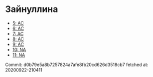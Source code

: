 # Зайнуллина
- [5: AC](5.md)
- [6: AC](6.md)
- [7: AC](7.md)
- [8: AC](8.md)
- [9: AC](9.md)
- [10: NA](10.md)
- [11: NA](11.md)

Commit: d0b79e5a8b7257824a7afe8fb20cd626d3518cb7
 fetched at: 20200922-210411
